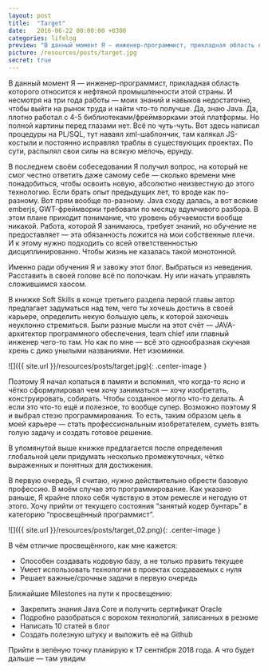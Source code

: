 ```yaml
---
layout: post
title:  "Target"
date:   2016-06-22 00:00:00 +0300
categories: lifelog
preview: "В данный момент Я — инженер-программист, прикладная область которого относится к нефтяной промышленности этой страны. И несмотря на три года работы — моих знаний и навыков недостаточно чтобы выйти на рынок труда и найти что-то получше. Да, знаю Java. Да, плотно работал с 4-5 библиотеками/фреймворками этой платформы. Но полной картины перед глазами нет. Всё по чуть-чуть. Вот здесь написал процедуры на PL/SQL, тут наваял xml-шаблончик, там калякал JS-костыли и постоянно исправлял траблы в существующих проектах. По сути, распылял свои силы на всякую мелочь, ерунду."
picture: /resources/posts/target.jpg
secret: true
---
```

В данный момент Я — инженер-программист, прикладная область которого относится 
к нефтяной промышленности этой страны. 
И несмотря на три года работы — моих знаний и навыков 
недостаточно, чтобы выйти на рынок труда и найти что-то получше. 
Да, знаю Java. Да, плотно работал с 4-5 библиотеками/фреймворками этой платформы. 
Но полной картины перед глазами нет. 
Всё по чуть-чуть. Вот здесь написал процедуры на PL/SQL, тут наваял xml-шаблончик, 
там калякал JS-костыли и постоянно исправлял траблы в существующих проектах. 
По сути, распылял свои силы на всякую мелочь, ерунду.


В последнем своём собеседовании Я получил вопрос, на который не смог честно 
ответить даже самому себе — сколько времени мне понадобиться, чтобы освоить новую,
абсолютно неизвестную до этого технологию. 
Если брать опыт предыдущих лет, то вроде как по-разному. 
Вот прям вообще по-разному. Java сходу далась, а вот всякие emberjs, 
GWT-фреймворки требовали по месяцу вдумчивого разбора. 
В этом плане приходит понимание, что уровень обучаемости вообще никакой. 
Работа, которой Я занимаюсь, требует знаний, но обучение не предоставляет — 
эта обязанность ложится на мои собственные плечи. 
И к этому нужно подходить со всей ответственностью дисциплинированно. 
Чтобы жизнь не казалась такой монотонной.

Именно ради обучения Я и завожу этот блог. Выбраться из неведения. 
Расставить в своей голове всё по полочкам. Ну или начать управлять сложившимся хаосом.

В книжке Soft Skills в конце третьего раздела первой главы автор предлагает 
задуматься над тем, чего ты хочешь достичь в своей карьере, определить некую 
большую цель, к которой захочешь неуклонно стремиться. 
Были разные мысли на этот счёт — JAVA-архитектор программного обеспечения, 
team chief или главный инженер чего-то там. 
Но как по мне — всё это однообразная скучная хрень с дико унылыми названиями. 
Нет изюминки.

![]({{ site.url }}/resources/posts/target.jpg){: .center-image }

Поэтому Я начал копаться в памяти и вспомнил, что когда-то ясно и 
чётко сформулировал чем хочу заниматься — хочу изобретать, конструировать, собирать. 
Чтобы созданное могло что-то делать. 
А если это что-то ещё и полезное, то вообще супер. 
Возможно поэтому Я и выбрал стезю программирования. 
То есть, таким образом цель в моей карьере — стать профессиональным изобретателем,
суметь взять голую задачу и создать готовое решение.

В упомянутой выше книжке предлагается после определения глобальной цели 
придумать несколько промежуточных, чётко выраженных и понятных для достижения.

В первую очередь, Я считаю, нужно действительно обрести базовую профессию. 
В моём случае это программирование. Как указано раньше, 
Я крайне плохо себя чувствую в этом ремесле и негодую от этого. 
Хочу прийти от текущего состояния “занятый кодер бунтарь” 
в категорию “просвещённый программист”.


![]({{ site.url }}/resources/posts/target_02.png){: .center-image }

В чём отличие просвещённого, как мне кажется:
- Способен создавать кодовую базу, а не только править текущее
- Умеет использовать технологии в проектах создаваемых с нуля
- Решает важные/срочные задачи в первую очередь

Ближайшие Milestones на пути к просвещению:

- Закрепить знания Java Core и получить сертификат Oracle
- Подробно разобраться с ворохом технологий, записанных в резюме
- Написать 10 статей в блог
- Создать полезную штуку и выложить её на Github

Прийти в зелёную точку планирую к 17 сентября 2018 года. А что будет дальше — там увидим